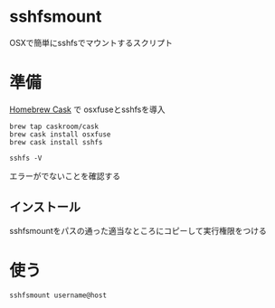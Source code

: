 # sshfsmount

OSXで簡単にsshfsでマウントするスクリプト

# 準備

[Homebrew Cask](https://caskroom.github.io/) で osxfuseとsshfsを導入

	brew tap caskroom/cask
	brew cask install osxfuse
	brew cask install sshfs

	sshfs -V

エラーがでないことを確認する

## インストール

sshfsmountをパスの通った適当なところにコピーして実行権限をつける


# 使う

	sshfsmount username@host


